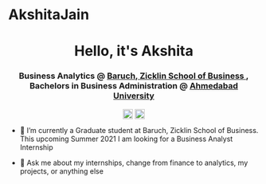 # AkshitaJain
<h1 align="center">Hello, it's Akshita </h1>

<h3 align="center"> Business Analytics @ 
	<a href=https://zicklin.baruch.cuny.edu/ target="blank"> Baruch, Zicklin School of Business 
	</a>, Bachelors in Business Administration  @ <a href=https://	ahduni.edu.in/ target="blank"> Ahmedabad University </a>
</h3>

<p align="center">
<a href=mailto:akshita.jain@baruchmail.cuny.edu target="blank"><img align="center" src=https://cdn.jsdelivr.net/npm/simple-icons@3.0.1/icons/gmail.svg alt="mailakshita" height="20" width="20" /></a>
<a href=https:// linkedin.com/in/akshitajain28 target="blank"><img align="center" src=https://cdn.jsdelivr.net/npm/simple-icons@3.0.1/icons/linkedin.svg alt="akshitalinkedin" height="20" width="20" /></a>

</p>
<p>

- 👷‍ I’m currently a Graduate student at Baruch, Zicklin School of Business. This upcoming Summer 2021 I am looking for a Business Analyst Internship

- 💬 Ask me about my internships, change from finance to analytics, my projects, or anything else

</p>
